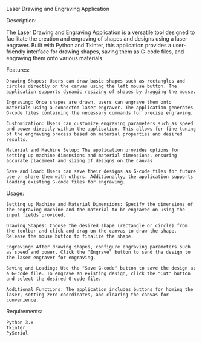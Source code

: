 Laser Drawing and Engraving Application

Description:

The Laser Drawing and Engraving Application is a versatile tool designed to facilitate the creation and engraving of shapes and designs using a laser engraver. Built with Python and Tkinter, this application provides a user-friendly interface for drawing shapes, saving them as G-code files, and engraving them onto various materials.

Features:

    Drawing Shapes: Users can draw basic shapes such as rectangles and circles directly on the canvas using the left mouse button. The application supports dynamic resizing of shapes by dragging the mouse.

    Engraving: Once shapes are drawn, users can engrave them onto materials using a connected laser engraver. The application generates G-code files containing the necessary commands for precise engraving.

    Customization: Users can customize engraving parameters such as speed and power directly within the application. This allows for fine-tuning of the engraving process based on material properties and desired results.

    Material and Machine Setup: The application provides options for setting up machine dimensions and material dimensions, ensuring accurate placement and sizing of designs on the canvas.

    Save and Load: Users can save their designs as G-code files for future use or share them with others. Additionally, the application supports loading existing G-code files for engraving.

Usage:

    Setting up Machine and Material Dimensions: Specify the dimensions of the engraving machine and the material to be engraved on using the input fields provided.

    Drawing Shapes: Choose the desired shape (rectangle or circle) from the toolbar and click and drag on the canvas to draw the shape. Release the mouse button to finalize the shape.

    Engraving: After drawing shapes, configure engraving parameters such as speed and power. Click the "Engrave" button to send the design to the laser engraver for engraving.

    Saving and Loading: Use the "Save G-code" button to save the design as a G-code file. To engrave an existing design, click the "Cut" button and select the desired G-code file.

    Additional Functions: The application includes buttons for homing the laser, setting zero coordinates, and clearing the canvas for convenience.

Requirements:

    Python 3.x
    Tkinter
    PySerial
